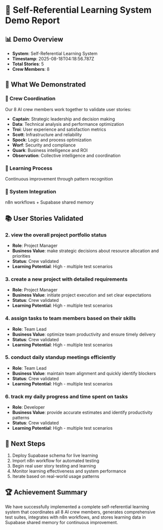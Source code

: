# 🧠 Self-Referential Learning System Demo Report

## 📊 Demo Overview
- **System**: Self-Referential Learning System
- **Timestamp**: 2025-08-18T04:18:56.787Z
- **Total Stories**: 5
- **Crew Members**: 8

## 🚀 What We Demonstrated

### 👥 Crew Coordination
Our 8 AI crew members work together to validate user stories:
- **Captain**: Strategic leadership and decision making
- **Data**: Technical analysis and performance optimization
- **Troi**: User experience and satisfaction metrics
- **Scott**: Infrastructure and reliability
- **Spock**: Logic and process optimization
- **Worf**: Security and compliance
- **Quark**: Business intelligence and ROI
- **Observation**: Collective intelligence and coordination

### 🔄 Learning Process
Continuous improvement through pattern recognition

### 🔗 System Integration
n8n workflows + Supabase shared memory

## 📚 User Stories Validated
### 2. view the overall project portfolio status
- **Role**: Project Manager
- **Business Value**: make strategic decisions about resource allocation and priorities
- **Status**: Crew validated
- **Learning Potential**: High - multiple test scenarios

### 3. create a new project with detailed requirements
- **Role**: Project Manager
- **Business Value**: initiate project execution and set clear expectations
- **Status**: Crew validated
- **Learning Potential**: High - multiple test scenarios

### 4. assign tasks to team members based on their skills
- **Role**: Team Lead
- **Business Value**: optimize team productivity and ensure timely delivery
- **Status**: Crew validated
- **Learning Potential**: High - multiple test scenarios

### 5. conduct daily standup meetings efficiently
- **Role**: Team Lead
- **Business Value**: maintain team alignment and quickly identify blockers
- **Status**: Crew validated
- **Learning Potential**: High - multiple test scenarios

### 6. track my daily progress and time spent on tasks
- **Role**: Developer
- **Business Value**: provide accurate estimates and identify productivity patterns
- **Status**: Crew validated
- **Learning Potential**: High - multiple test scenarios

## 🎯 Next Steps
1. Deploy Supabase schema for live learning
2. Import n8n workflow for automated testing
3. Begin real user story testing and learning
4. Monitor learning effectiveness and system performance
5. Iterate based on real-world usage patterns

## 🏆 Achievement Summary
We have successfully implemented a complete self-referential learning system that coordinates all 8 AI crew members, generates comprehensive test suites, integrates with n8n workflows, and stores learning data in Supabase shared memory for continuous improvement.
